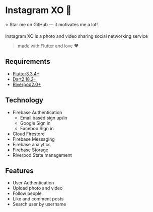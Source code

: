 # Instagram XO 📱

⭐ Star me on GitHub — it motivates me a lot!

Instagram XO is a photo and video sharing social networking service

> made with Flutter and love ❤️

## Requirements

+ [Flutter3.3.4+](https://flutter.dev/)
+ [Dart2.18.2+](https://dart.dev/)
+ [Riverpod2.0+](https://riverpod.dev/)

## Technology

+ Firebase Authentication
  + Email based sign up/in
  + Google Sign in
  + Faceboo Sign in
+ Cloud Firestore
+ Firebase Messaging
+ Firebase analytics
+ Firebase Storage
+ Riverpod State management

## Features

+ User Authentication
+ Upload photo and video
+ Follow people
+ Like and comment posts
+ Search user by username
